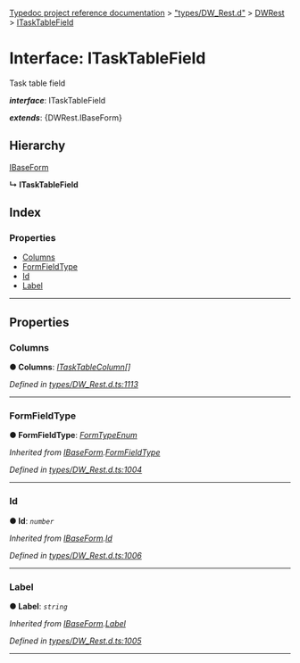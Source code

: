 [Typedoc project reference documentation](../README.md) > ["types/DW_Rest.d"](../modules/_types_dw_rest_d_.md) > [DWRest](../modules/_types_dw_rest_d_.dwrest.md) > [ITaskTableField](../interfaces/_types_dw_rest_d_.dwrest.itasktablefield.md)

# Interface: ITaskTableField

Task table field

*__interface__*: ITaskTableField

*__extends__*: {DWRest.IBaseForm}

## Hierarchy

 [IBaseForm](_types_dw_rest_d_.dwrest.ibaseform.md)

**↳ ITaskTableField**

## Index

### Properties

* [Columns](_types_dw_rest_d_.dwrest.itasktablefield.md#columns)
* [FormFieldType](_types_dw_rest_d_.dwrest.itasktablefield.md#formfieldtype)
* [Id](_types_dw_rest_d_.dwrest.itasktablefield.md#id)
* [Label](_types_dw_rest_d_.dwrest.itasktablefield.md#label)

---

## Properties

<a id="columns"></a>

###  Columns

**● Columns**: *[ITaskTableColumn](_types_dw_rest_d_.dwrest.itasktablecolumn.md)[]*

*Defined in [types/DW_Rest.d.ts:1113](https://github.com/DocuWare/REST-Sample-TS/blob/22cf36b/src/types/DW_Rest.d.ts#L1113)*

___
<a id="formfieldtype"></a>

###  FormFieldType

**● FormFieldType**: *[FormTypeEnum](../enums/_types_dw_rest_d_.dwrest.formtypeenum.md)*

*Inherited from [IBaseForm](_types_dw_rest_d_.dwrest.ibaseform.md).[FormFieldType](_types_dw_rest_d_.dwrest.ibaseform.md#formfieldtype)*

*Defined in [types/DW_Rest.d.ts:1004](https://github.com/DocuWare/REST-Sample-TS/blob/22cf36b/src/types/DW_Rest.d.ts#L1004)*

___
<a id="id"></a>

###  Id

**● Id**: *`number`*

*Inherited from [IBaseForm](_types_dw_rest_d_.dwrest.ibaseform.md).[Id](_types_dw_rest_d_.dwrest.ibaseform.md#id)*

*Defined in [types/DW_Rest.d.ts:1006](https://github.com/DocuWare/REST-Sample-TS/blob/22cf36b/src/types/DW_Rest.d.ts#L1006)*

___
<a id="label"></a>

###  Label

**● Label**: *`string`*

*Inherited from [IBaseForm](_types_dw_rest_d_.dwrest.ibaseform.md).[Label](_types_dw_rest_d_.dwrest.ibaseform.md#label)*

*Defined in [types/DW_Rest.d.ts:1005](https://github.com/DocuWare/REST-Sample-TS/blob/22cf36b/src/types/DW_Rest.d.ts#L1005)*

___

